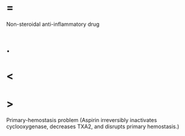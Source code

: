 # =

Non-steroidal anti-inflammatory drug

# .

# <

# >

Primary-hemostasis problem (Aspirin irreversibly inactivates cyclooxygenase, decreases TXA2, and disrupts primary hemostasis.)
